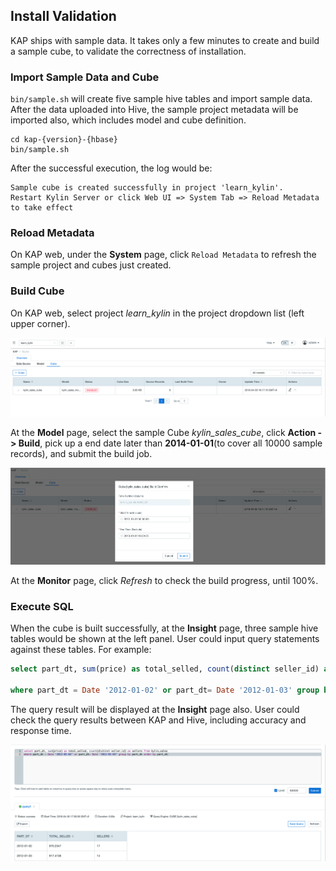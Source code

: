 ## Install Validation

KAP ships with sample data. It takes only a few minutes to create and build a sample cube, to validate the correctness of installation.

### Import Sample Data and Cube

`bin/sample.sh` will create five sample hive tables and import sample data. After the data uploaded into Hive, the sample project metadata will be imported also, which includes model and cube definition. 

```shell
cd kap-{version}-{hbase}
bin/sample.sh
```

After the successful execution, the log would be:

```
Sample cube is created successfully in project 'learn_kylin'.
Restart Kylin Server or click Web UI => System Tab => Reload Metadata to take effect
```

### Reload Metadata

On KAP web, under the **System** page, click `Reload Metadata` to refresh the sample project and cubes just created.

### Build Cube

On KAP web, select project *learn_kylin* in the project dropdown list (left upper corner). 

![](images/kap_learn_kylin.png)

At the **Model** page, select the sample Cube *kylin_sales_cube*, click **Action -> Build**, pick up a end date later than **2014-01-01**(to cover all 10000 sample records), and submit the build job.

![](images/kap_build_cube.png)

At the **Monitor** page, click *Refresh* to check the build progress, until 100%.

### Execute SQL

When the cube is built successfully, at the **Insight** page, three sample hive tables would be shown at the left panel. User could input query statements against these tables. For example: 

```sql
select part_dt, sum(price) as total_selled, count(distinct seller_id) as sellers from kylin_sales

where part_dt = Date '2012-01-02' or part_dt= Date '2012-01-03' group by part_dt order by part_dt
```

The query result will be displayed at the **Insight** page also. User could check the query results between KAP and Hive, including accuracy and response time. 

![](images/kap_query_result.png)
